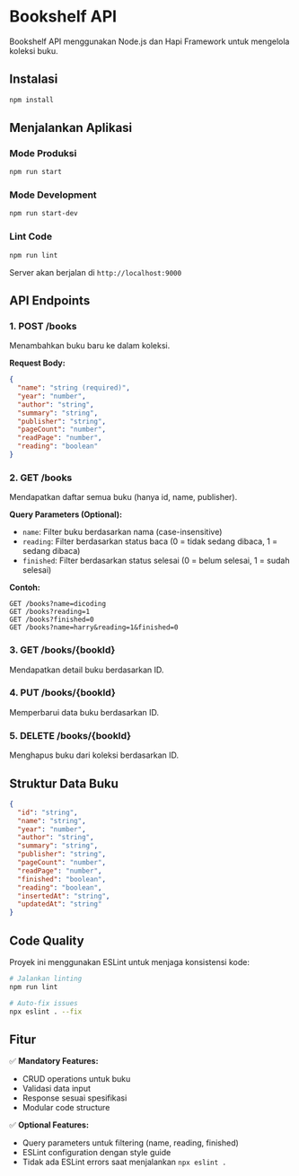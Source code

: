 # Bookshelf API

Bookshelf API menggunakan Node.js dan Hapi Framework untuk mengelola koleksi buku.

## Instalasi

```bash
npm install
```

## Menjalankan Aplikasi

### Mode Produksi
```bash
npm run start
```

### Mode Development
```bash
npm run start-dev
```

### Lint Code
```bash
npm run lint
```

Server akan berjalan di `http://localhost:9000`

## API Endpoints

### 1. POST /books
Menambahkan buku baru ke dalam koleksi.

**Request Body:**
```json
{
  "name": "string (required)",
  "year": "number",
  "author": "string", 
  "summary": "string",
  "publisher": "string",
  "pageCount": "number",
  "readPage": "number",
  "reading": "boolean"
}
```

### 2. GET /books
Mendapatkan daftar semua buku (hanya id, name, publisher).

**Query Parameters (Optional):**
- `name`: Filter buku berdasarkan nama (case-insensitive)
- `reading`: Filter berdasarkan status baca (0 = tidak sedang dibaca, 1 = sedang dibaca)
- `finished`: Filter berdasarkan status selesai (0 = belum selesai, 1 = sudah selesai)

**Contoh:**
```
GET /books?name=dicoding
GET /books?reading=1
GET /books?finished=0
GET /books?name=harry&reading=1&finished=0
```

### 3. GET /books/{bookId}
Mendapatkan detail buku berdasarkan ID.

### 4. PUT /books/{bookId}
Memperbarui data buku berdasarkan ID.

### 5. DELETE /books/{bookId}
Menghapus buku dari koleksi berdasarkan ID.

## Struktur Data Buku

```json
{
  "id": "string",
  "name": "string",
  "year": "number",
  "author": "string",
  "summary": "string",
  "publisher": "string",
  "pageCount": "number",
  "readPage": "number",
  "finished": "boolean",
  "reading": "boolean",
  "insertedAt": "string",
  "updatedAt": "string"
}
```

## Code Quality

Proyek ini menggunakan ESLint untuk menjaga konsistensi kode:

```bash
# Jalankan linting
npm run lint

# Auto-fix issues
npx eslint . --fix
```

## Fitur

✅ **Mandatory Features:**
- CRUD operations untuk buku
- Validasi data input
- Response sesuai spesifikasi
- Modular code structure

✅ **Optional Features:**
- Query parameters untuk filtering (name, reading, finished)
- ESLint configuration dengan style guide
- Tidak ada ESLint errors saat menjalankan `npx eslint .`
